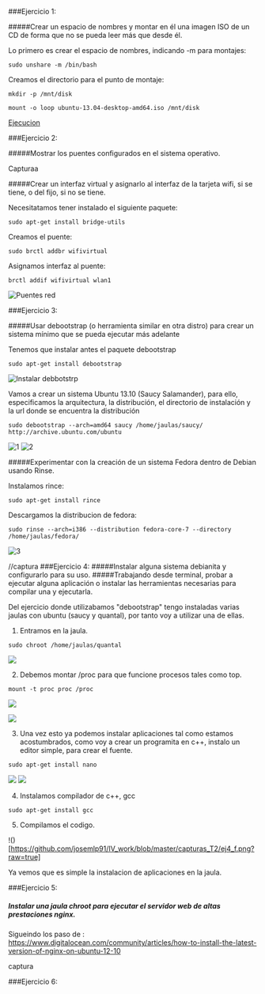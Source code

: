 ###Ejercicio 1:

#####Crear un espacio de nombres y montar en él una imagen ISO de un CD de forma que no se pueda leer más que desde él.

Lo primero es crear el espacio de nombres, indicando -m para montajes:

~~~
sudo unshare -m /bin/bash
~~~

Creamos el directorio para el punto de montaje:

~~~
mkdir -p /mnt/disk
~~~

~~~
mount -o loop ubuntu-13.04-desktop-amd64.iso /mnt/disk
~~~

[Ejecucion](http://showterm.io/02307b2ba934177373f99#fast)


###Ejercicio 2:

#####Mostrar los puentes configurados en el sistema operativo.

Capturaa

#####Crear un interfaz virtual y asignarlo al interfaz de la tarjeta wifi, si se tiene, o del fijo, si no se tiene.

Necesitatamos tener instalado el siguiente paquete:

~~~
sudo apt-get install bridge-utils
~~~

Creamos el puente:

~~~
sudo brctl addbr wifivirtual
~~~

Asignamos interfaz al puente:

~~~
brctl addif wifivirtual wlan1
~~~

![Puentes red](https://github.com/josemlp91/IV_work/blob/master/capturas_T2/mostrarPuentes.png?raw=true)

###Ejercicio 3:

#####Usar debootstrap (o herramienta similar en otra distro)
para crear un sistema mínimo que se pueda ejecutar más adelante

Tenemos que instalar antes el paquete debootstrap
~~~
sudo apt-get install debootstrap
~~~

![Instalar debbotstrp](https://github.com/josemlp91/IV_work/blob/master/capturas_T2/ej3.png?raw=true)

Vamos a crear un sistema Ubuntu 13.10 (Saucy Salamander), para ello, especificamos la arquitectura,
la distribución, el directorio de instalación y la url donde se encuentra la distribución 

~~~
sudo debootstrap --arch=amd64 saucy /home/jaulas/saucy/ http://archive.ubuntu.com/ubuntu
~~~

![1](https://github.com/josemlp91/IV_work/blob/master/capturas_T2/cap3c.png?raw=true)
![2](https://github.com/josemlp91/IV_work/blob/master/capturas_T2/cap3b.png?raw=true)

#####Experimentar con la creación de un sistema Fedora dentro de Debian usando Rinse.

Instalamos rince: 
~~~
sudo apt-get install rince
~~~

Descargamos la distribucion de fedora:
~~~
sudo rinse --arch=i386 --distribution fedora-core-7 --directory /home/jaulas/fedora/
~~~
![3](https://github.com/josemlp91/IV_work/blob/master/capturas_T2/fedora_con%20rince.png?raw=true)

//captura
###Ejercicio 4:
#####Instalar alguna sistema debianita y configurarlo para su uso. 
#####Trabajando desde terminal, probar a ejecutar alguna aplicación o instalar las herramientas necesarias para compilar una y ejecutarla.

Del ejercicio donde utilizabamos "debootstrap" tengo instaladas varias jaulas con ubuntu  (saucy y quantal), por tanto voy a utilizar una de ellas.

1. Entramos en la jaula.

~~~
sudo chroot /home/jaulas/quantal
~~~
![](https://github.com/josemlp91/IV_work/blob/master/capturas_T2/ej4_a.png?raw=true)

2. Debemos montar /proc para que funcione procesos tales como top.

~~~
mount -t proc proc /proc
~~~
![](https://github.com/josemlp91/IV_work/blob/master/capturas_T2/ej4_b.png?raw=true)


![](https://github.com/josemlp91/IV_work/blob/master/capturas_T2/ej4_c.png?raw=true)


3. Una vez esto ya podemos instalar aplicaciones tal como estamos acostumbrados, 
como voy a crear un programita en c++, instalo un editor simple, para crear el fuente.

~~~
sudo apt-get install nano
~~~

![](https://github.com/josemlp91/IV_work/blob/master/capturas_T2/ej4_d.png?raw=true)
![](https://github.com/josemlp91/IV_work/blob/master/capturas_T2/ej4_e.png?raw=true)

4. Instalamos compilador de c++, gcc

~~~
sudo apt-get install gcc
~~~

5. Compilamos el codigo.

!()[https://github.com/josemlp91/IV_work/blob/master/capturas_T2/ej4_f.png?raw=true]


Ya vemos que es simple la instalacion de aplicaciones en la jaula.



###Ejercicio 5:
##### Instalar una jaula chroot para ejecutar el servidor web de altas prestaciones nginx.

Sigueindo los paso de : https://www.digitalocean.com/community/articles/how-to-install-the-latest-version-of-nginx-on-ubuntu-12-10

captura

###Ejercicio 6:











